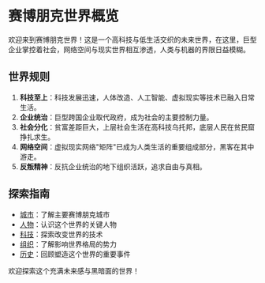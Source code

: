 # 赛博朋克世界概览

欢迎来到赛博朋克世界！这是一个高科技与低生活交织的未来世界，在这里，巨型企业掌控着社会，网络空间与现实世界相互渗透，人类与机器的界限日益模糊。

## 世界规则

1. **科技至上**：科技发展迅速，人体改造、人工智能、虚拟现实等技术已融入日常生活。
2. **企业统治**：巨型跨国企业取代政府，成为社会的主要控制力量。
3. **社会分化**：贫富差距巨大，上层社会生活在高科技乌托邦，底层人民在贫民窟挣扎求生。
4. **网络空间**：虚拟现实网络"矩阵"已成为人类生活的重要组成部分，黑客在其中游走。
5. **反叛精神**：反抗企业统治的地下组织活跃，追求自由与真相。

## 探索指南

- [城市](./城市/README.md)：了解主要赛博朋克城市
- [人物](./人物/README.md)：认识这个世界的关键人物
- [科技](./科技/README.md)：探索改变世界的技术
- [组织](./组织/README.md)：了解影响世界格局的势力
- [历史](./历史/README.md)：回顾塑造这个世界的重要事件

欢迎探索这个充满未来感与黑暗面的世界！
